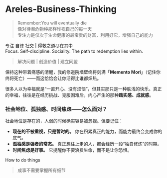 # Areles-Business-Thinking

> Remember:You will eventually die                                  
> 像对待濒危物种那样珍视自己的每一天                                     
> 专注力是仅次于生命健康的最宝贵的财富，利用好它，增强自己的能力                                                                                           

专注 自律 社交 | 得救之道尽在其中                                 
Focus. Self-discipline. Sociality. The path to redemption lies within.                    
> 解决问题 | 创造价值 | 建立同盟                         

保持这种带着痛感的清醒，我的修道院墙壁终将刻满「**Memento Mori**」（记住你终将死亡）——而这恰恰会让你活得比谁都炽热。

很多人以为幸福就是“一直开心、没有烦恼”，但其实那只是一种肤浅的快乐。真正的幸福，往往是在经历挑战、克服困难后，内心产生的那种**踏实感、成就感**。

### **社会地位、孤独感、时间焦虑——怎么面对？**

社会地位是存在的，人弱的时候确实容易被忽视。但要记住：

- **现在的不被重视，只是暂时的。** 你在积累真正的能力，而能力最终会变成你的底气。
- **孤独感是强者的常态。** 真正想往上走的人，都会经历一段“独自修炼”的时期。
- **时间焦虑是好事。** 它提醒你不要浪费生命，而不是让你恐惧。

How to do things
> 成事不需要掌握所有细节                      
